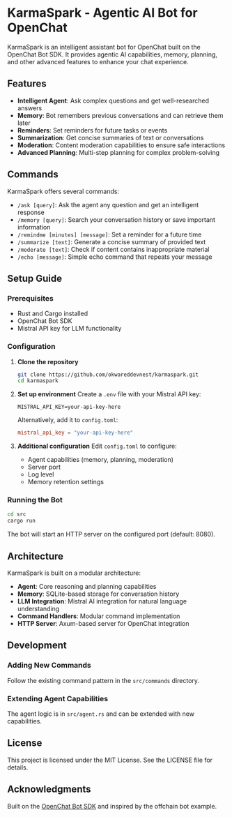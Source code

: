 # KarmaSpark - Agentic AI Bot for OpenChat

KarmaSpark is an intelligent assistant bot for OpenChat built on the OpenChat Bot SDK. It provides agentic AI capabilities, memory, planning, and other advanced features to enhance your chat experience.

## Features

- **Intelligent Agent**: Ask complex questions and get well-researched answers
- **Memory**: Bot remembers previous conversations and can retrieve them later
- **Reminders**: Set reminders for future tasks or events
- **Summarization**: Get concise summaries of text or conversations
- **Moderation**: Content moderation capabilities to ensure safe interactions
- **Advanced Planning**: Multi-step planning for complex problem-solving

## Commands

KarmaSpark offers several commands:

- `/ask [query]`: Ask the agent any question and get an intelligent response
- `/memory [query]`: Search your conversation history or save important information
- `/remindme [minutes] [message]`: Set a reminder for a future time
- `/summarize [text]`: Generate a concise summary of provided text
- `/moderate [text]`: Check if content contains inappropriate material
- `/echo [message]`: Simple echo command that repeats your message

## Setup Guide

### Prerequisites
- Rust and Cargo installed
- OpenChat Bot SDK
- Mistral API key for LLM functionality

### Configuration

1. **Clone the repository**
   ```bash
   git clone https://github.com/okwareddevnest/karmaspark.git
   cd karmaspark
   ```

2. **Set up environment**
   Create a `.env` file with your Mistral API key:
   ```
   MISTRAL_API_KEY=your-api-key-here
   ```
   
   Alternatively, add it to `config.toml`:
   ```toml
   mistral_api_key = "your-api-key-here"
   ```

3. **Additional configuration**
   Edit `config.toml` to configure:
   - Agent capabilities (memory, planning, moderation)
   - Server port
   - Log level
   - Memory retention settings

### Running the Bot

```bash
cd src
cargo run
```

The bot will start an HTTP server on the configured port (default: 8080).

## Architecture

KarmaSpark is built on a modular architecture:

- **Agent**: Core reasoning and planning capabilities
- **Memory**: SQLite-based storage for conversation history
- **LLM Integration**: Mistral AI integration for natural language understanding
- **Command Handlers**: Modular command implementation
- **HTTP Server**: Axum-based server for OpenChat integration

## Development

### Adding New Commands

Follow the existing command pattern in the `src/commands` directory.

### Extending Agent Capabilities

The agent logic is in `src/agent.rs` and can be extended with new capabilities.

## License

This project is licensed under the MIT License. See the LICENSE file for details.

## Acknowledgments

Built on the [OpenChat Bot SDK](https://github.com/open-chat-labs/open-chat-bots) and inspired by the offchain bot example.
